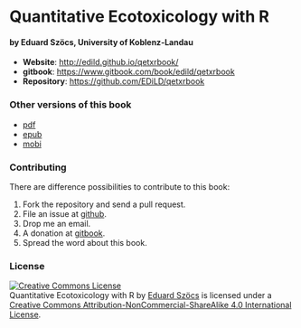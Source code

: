 # Quantitative Ecotoxicology with R
#### by Eduard Szöcs, University of Koblenz-Landau

* **Website**: http://edild.github.io/qetxrbook/
* **gitbook**: https://www.gitbook.com/book/edild/qetxrbook
* **Repository**: https://github.com/EDiLD/qetxrbook

### Other versions of this book

* [pdf](https://www.gitbook.com/download/pdf/book/edild/qetxrbook)
* [epub](https://www.gitbook.com/download/epub/book/edild/qetxrbook)
* [mobi](https://www.gitbook.com/download/mobi/book/edild/qetxrbook)

### Contributing

There are difference possibilities to contribute to this book:

1. Fork the repository and send a pull request. 
2. File an issue at [github](https://github.com/EDiLD/qetxrbook/issues).
3. Drop me an email.
4. A donation at [gitbook](https://www.gitbook.com/book/edild/qetxrbook/details).
5. Spread the word about this book.



### License

<a rel="license" href="http://creativecommons.org/licenses/by-nc-sa/4.0/"><img alt="Creative Commons License" style="border-width:0" src="https://i.creativecommons.org/l/by-nc-sa/4.0/88x31.png" /></a><br /><span xmlns:dct="http://purl.org/dc/terms/" href="http://purl.org/dc/dcmitype/Text" property="dct:title" rel="dct:type">Quantitative Ecotoxicology with R</span> by <a xmlns:cc="http://creativecommons.org/ns#" href="http://edild.github.io/" property="cc:attributionName" rel="cc:attributionURL">Eduard Szöcs</a> is licensed under a <a rel="license" href="http://creativecommons.org/licenses/by-nc-sa/4.0/">Creative Commons Attribution-NonCommercial-ShareAlike 4.0 International License</a>.
